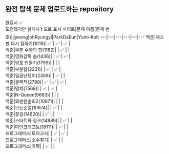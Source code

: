 ## 완전 탐색 문제 업로드하는 repository
완료시 ✅ <br>
도전했지만 실패시 ❗ 으로 표시
사이트|문제 이름(문제 번호)|jjyeong|ohRyungyi|ParkDaEun|Yumi-Koh
---|---|---|---|---|---
백준|체스판 다시 칠하기(1018)| ✅ | ✅ | ✅ |  
백준|부분 수열의 합(1182)|  | ✅ |  |  
백준|영화감독 숌(1436)|  | ✅ | ✅ |  
백준|암호 만들기(1759)|  |  |  |  
백준|부분합(2231)|  | ✅ | ✅ |  
백준|일곱난쟁이(2309)|  | ✅ |  |  
백준|블랙잭(2798)| ✅ | ✅ | ✅ |  
백준|덩치(7568)|  | ✅ | ✅ |  
백준|N-Queen(9663)|  |  |  |  
백준|외판원순회2(10971)|  |  |  |  
백준|모든순열(10974)|  | ✅ |  |  
백준|꽃길(14620)|  | ✅ |  |  
백준|스타트와 링크(14889)|  | ✅ |  |  
백준|마인크래프트(18111)|  | ✅ |  |  
프로그래머스|모의고사|  | ✅ | ✅ |  
프로그래머스|소수찾기|  | ✅ |  |  
프로그래머스|카펫|  | ✅ |  |  

